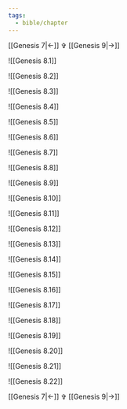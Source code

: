 ```yaml
---
tags:
  - bible/chapter
---
```


[[Genesis 7|<-]] ✞ [[Genesis 9|->]]

![[Genesis 8.1]]

![[Genesis 8.2]]

![[Genesis 8.3]]

![[Genesis 8.4]]

![[Genesis 8.5]]

![[Genesis 8.6]]

![[Genesis 8.7]]

![[Genesis 8.8]]

![[Genesis 8.9]]

![[Genesis 8.10]]

![[Genesis 8.11]]

![[Genesis 8.12]]

![[Genesis 8.13]]

![[Genesis 8.14]]

![[Genesis 8.15]]

![[Genesis 8.16]]

![[Genesis 8.17]]

![[Genesis 8.18]]

![[Genesis 8.19]]

![[Genesis 8.20]]

![[Genesis 8.21]]

![[Genesis 8.22]]

[[Genesis 7|<-]] ✞ [[Genesis 9|->]]
